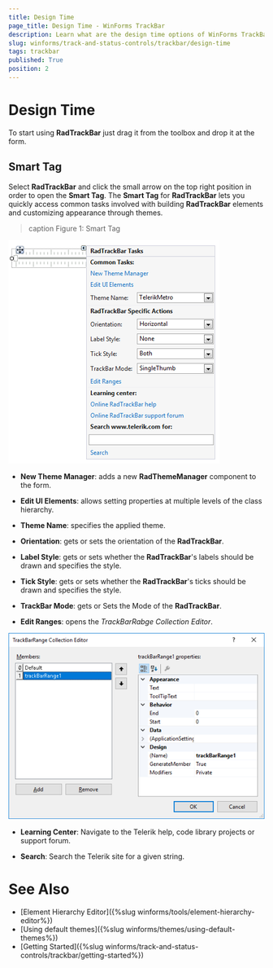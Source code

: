 ```yaml
---
title: Design Time
page_title: Design Time - WinForms TrackBar
description: Learn what are the design time options of WinForms TrackBar. 
slug: winforms/track-and-status-controls/trackbar/design-time
tags: trackbar
published: True
position: 2
---
```


# Design Time

To start using **RadTrackBar** just drag it from the toolbox and drop it at the form.
 
## Smart Tag

Select **RadTrackBar** and click the small arrow on the top right position in order to open the __Smart Tag__. The __Smart Tag__ for **RadTrackBar** lets you quickly access common tasks involved with building **RadTrackBar** elements and customizing appearance through themes.

>caption Figure 1: Smart Tag

![trackbar-design-time 001](images/trackbar-design-time001.png)

* __New Theme Manager__: adds a new __RadThemeManager__ component to the form.
            
* __Edit UI Elements__: allows setting properties at multiple levels of the class hierarchy.
            
* __Theme Name__: specifies the applied theme.

* __Orientation__: gets or sets the orientation of the **RadTrackBar**.
            
* __Label Style__: gets or sets whether the **RadTrackBar**'s labels should be drawn and specifies the style.

* __Tick Style__: gets or sets whether the **RadTrackBar**'s ticks should be drawn and specifies the style.

* __TrackBar Mode__: gets or Sets the Mode of the **RadTrackBar**.

* __Edit Ranges__: opens the *TrackBarRabge Collection Editor*.

![trackbar-design-time 002](images/trackbar-design-time002.png)
           
* __Learning Center__: Navigate to the Telerik help, code library projects or support forum.

* __Search__: Search the Telerik site for a given string.         
        
# See Also

* [Element Hierarchy Editor]({%slug winforms/tools/element-hierarchy-editor%})
* [Using default themes]({%slug winforms/themes/using-default-themes%})
* [Getting Started]({%slug winforms/track-and-status-controls/trackbar/getting-started%})	
